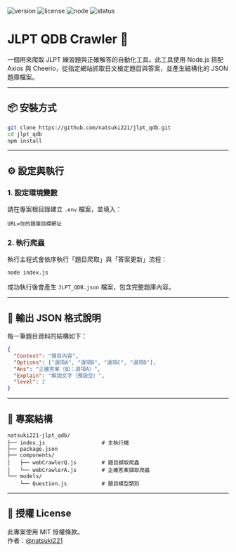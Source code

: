 ![version](https://img.shields.io/badge/version-1.0.0-blue.svg)
![license](https://img.shields.io/badge/license-MIT-green.svg)
![node](https://img.shields.io/badge/node-%3E%3D14.0.0-blue.svg)
![status](https://img.shields.io/badge/status-active-brightgreen.svg)

# JLPT QDB Crawler 📘

一個用來爬取 JLPT 練習題與正確解答的自動化工具。此工具使用 Node.js 搭配 Axios 與 Cheerio，從指定網站抓取日文檢定題目與答案，並產生結構化的 JSON 題庫檔案。

---

## 📦 安裝方式

```bash
git clone https://github.com/natsuki221/jlpt_qdb.git
cd jlpt_qdb
npm install
```

---

## ⚙️ 設定與執行

### 1. 設定環境變數

請在專案根目錄建立 `.env` 檔案，並填入：

```env
URL=你的題庫目標網址
```

### 2. 執行爬蟲

執行主程式會依序執行「題目爬取」與「答案更新」流程：

```bash
node index.js
```

成功執行後會產生 `JLPT_QDB.json` 檔案，包含完整題庫內容。

---

## 🧪 輸出 JSON 格式說明

每一筆題目資料的結構如下：

```json
{
  "Context": "題目內容",
  "Options": ["選項A", "選項B", "選項C", "選項D"],
  "Ans": "正確答案（如：選項A）",
  "Explain": "解說文字（預設空）",
  "level": 2
}
```

---

## 📁 專案結構

```
natsuki221-jlpt_qdb/
├── index.js                  # 主執行檔
├── package.json
├── components/
│   ├── webCrawlerQ.js        # 題目擷取爬蟲
│   └── webCrawlerA.js        # 正確答案擷取爬蟲
└── models/
    └── Question.js           # 題目模型類別
```

---

## 🪪 授權 License

此專案使用 MIT 授權條款。  
作者：[@natsuki221](https://github.com/natsuki221)